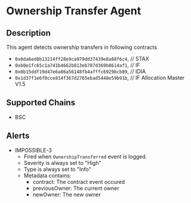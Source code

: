 # Ownership Transfer Agent

## Description

This agent detects ownership transfers in following contracts

- `0x0da6ed8b13214ff28e9ca979dd37439e8a88f6c4`, // STAX
- `0xb0e1fc65c1a741b4662b813eb787d369b8614af1`, // IF
- `0x0b15ddf19d47e6a86a56148fb4afffc6929bcb89`, // IDIA
- `0x1d37f1e6f0cce814f367d2765ebad5448e59b91b`, // IF Allocation Master V1.5

## Supported Chains

- BSC

## Alerts

- IMPOSSIBLE-3
  - Fired when `OwnershipTransferred` event is logged.
  - Severity is always set to "High"
  - Type is always set to "Info"
  - Metadata contains:
    - contract: The contract event occured
    - previousOwner: The current owner
    - newOwner: The new owner
